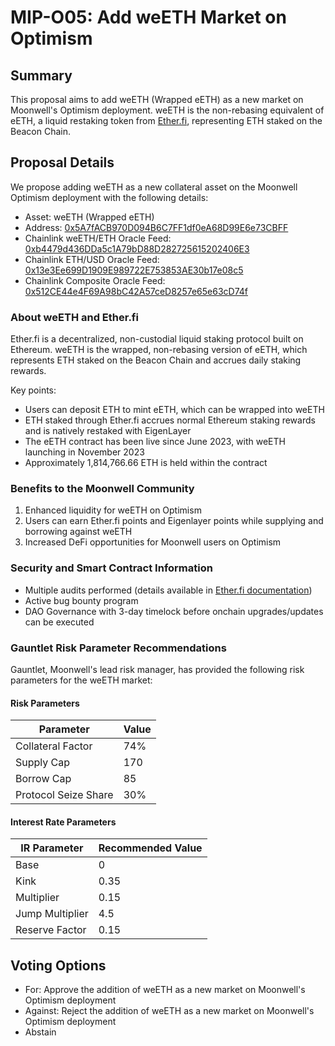 # MIP-O05: Add weETH Market on Optimism

## Summary

This proposal aims to add weETH (Wrapped eETH) as a new market on Moonwell's
Optimism deployment. weETH is the non-rebasing equivalent of eETH, a liquid
restaking token from [Ether.fi](https://ether.fi), representing ETH staked on
the Beacon Chain.

## Proposal Details

We propose adding weETH as a new collateral asset on the Moonwell Optimism
deployment with the following details:

- Asset: weETH (Wrapped eETH)
- Address:
  [0x5A7fACB970D094B6C7FF1df0eA68D99E6e73CBFF](https://optimistic.etherscan.io/token/0x5A7fACB970D094B6C7FF1df0eA68D99E6e73CBFF)
- Chainlink weETH/ETH Oracle Feed:
  [0xb4479d436DDa5c1A79bD88D282725615202406E3](https://optimistic.etherscan.io/address/0xb4479d436DDa5c1A79bD88D282725615202406E3)
- Chainlink ETH/USD Oracle Feed:
  [0x13e3Ee699D1909E989722E753853AE30b17e08c5](https://optimistic.etherscan.io/address/0x13e3Ee699D1909E989722E753853AE30b17e08c5)
- Chainlink Composite Oracle Feed:
  [0x512CE44e4F69A98bC42A57ceD8257e65e63cD74f](https://optimistic.etherscan.io/address/0x512CE44e4F69A98bC42A57ceD8257e65e63cD74f)

### About weETH and Ether.fi

Ether.fi is a decentralized, non-custodial liquid staking protocol built on
Ethereum. weETH is the wrapped, non-rebasing version of eETH, which represents
ETH staked on the Beacon Chain and accrues daily staking rewards.

Key points:

- Users can deposit ETH to mint eETH, which can be wrapped into weETH
- ETH staked through Ether.fi accrues normal Ethereum staking rewards and is
  natively restaked with EigenLayer
- The eETH contract has been live since June 2023, with weETH launching in
  November 2023
- Approximately 1,814,766.66 ETH is held within the contract

### Benefits to the Moonwell Community

1. Enhanced liquidity for weETH on Optimism
2. Users can earn Ether.fi points and Eigenlayer points while supplying and
   borrowing against weETH
3. Increased DeFi opportunities for Moonwell users on Optimism

### Security and Smart Contract Information

- Multiple audits performed (details available in
  [Ether.fi documentation](https://etherfi.gitbook.io/etherfi))
- Active bug bounty program
- DAO Governance with 3-day timelock before onchain upgrades/updates can be
  executed

### Gauntlet Risk Parameter Recommendations

Gauntlet, Moonwell's lead risk manager, has provided the following risk
parameters for the weETH market:

#### Risk Parameters

| Parameter            | Value |
| -------------------- | ----- |
| Collateral Factor    | 74%   |
| Supply Cap           | 170   |
| Borrow Cap           | 85    |
| Protocol Seize Share | 30%   |

#### Interest Rate Parameters

| IR Parameter    | Recommended Value |
| --------------- | ----------------- |
| Base            | 0                 |
| Kink            | 0.35              |
| Multiplier      | 0.15              |
| Jump Multiplier | 4.5               |
| Reserve Factor  | 0.15              |

## Voting Options

- For: Approve the addition of weETH as a new market on Moonwell's Optimism
  deployment
- Against: Reject the addition of weETH as a new market on Moonwell's Optimism
  deployment
- Abstain
